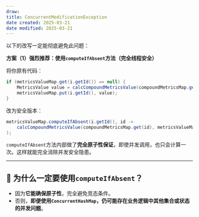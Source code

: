 ```yaml
---
draw:
title: ConcurrentModificationException
date created: 2025-03-21
date modified: 2025-03-21
---
```


以下的改写一定能彻底避免此问题：

**方案（1）强烈推荐：使用`computeIfAbsent`方法（完全线程安全）**

将你原有代码：

```java
if (metricsValueMap.get(i.getId()) == null) {
    MetricsValue value = calcCompoundMetricsValue(compoundMetricsMap.get(i.getId()), metricsValueMap);
    metricsValueMap.put(i.getId(), value);
}
```

改为安全版本：

```java
metricsValueMap.computeIfAbsent(i.getId(), id -> 
    calcCompoundMetricsValue(compoundMetricsMap.get(id), metricsValueMap)
);

```

`computeIfAbsent`方法内部做了**完全原子性保证**，即使并发调用，也只会计算一次。这样就能完全消除并发安全隐患。

---

## 🔎 **为什么一定要使用`computeIfAbsent`？**

- 因为**它能确保原子性**，完全避免竞态条件。
- 否则，**即便使用`ConcurrentHashMap`，仍可能存在业务逻辑中其他集合或状态的并发问题**。

